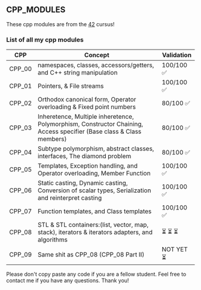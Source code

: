 ## CPP_MODULES

These cpp modules are from the [42](https://42.fr) cursus!

### List of all my cpp modules

| CPP | Concept | Validation |
| ------ | ------ | ------ |
| CPP_00 | namespaces, classes, accessors/getters, and C++ string manipulation | 100/100 ✅ |
| CPP_01 | Pointers, & File streams | 100/100 ✅ |
| CPP_02 | Orthodox canonical form, Operator overloading & Fixed point numbers |  80/100 ✅ |
| CPP_03 | Inheretence, Multiple inheretence, Polymorphism, Constructor Chaining, Access specifier (Base class & Class members) |  80/100 ✅ |
| CPP_04 | Subtype polymorphism, abstract classes, interfaces, The diamond problem | 80/100 ✅ |
| CPP_05 | Templates, Exception handling, and Operator overloading, Member Function | 100/100 ✅ |
| CPP_06 | Static casting, Dynamic casting, Conversion of scalar types, Serialization and reinterpret casting | 100/100 ✅ |
| CPP_07 | Function templates, and Class templates | 100/100 ✅ |
| CPP_08 | STL & STL containers:(list, vector, map, stack), iterators & iterators adapters, and algorithms  | ⏳ ⏳ ⏳ |
| CPP_09 | Same shit as CPP_08 (CPP_08 Part II) | NOT YET ⏳ |

Please don't copy paste any code if you are a fellow student.
Feel free to contact me if you have any questions. Thank you!

